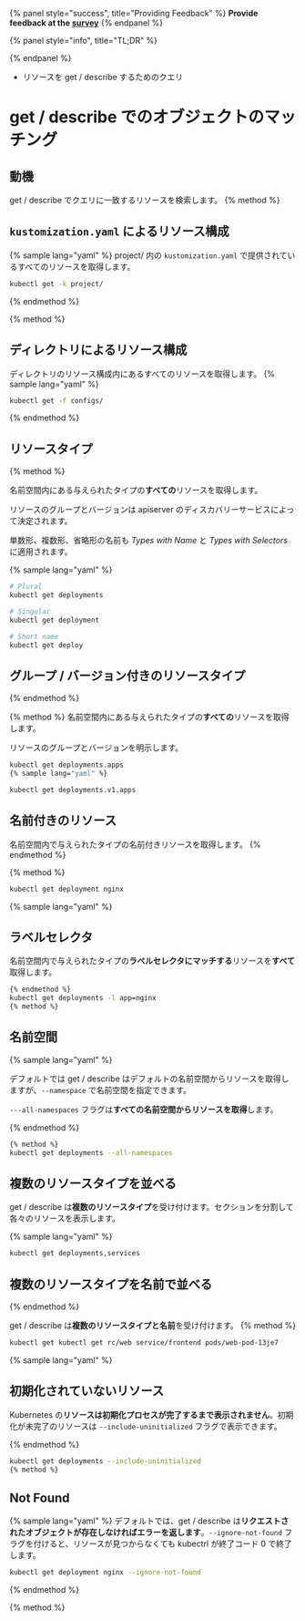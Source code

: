 {% panel style="success", title="Providing Feedback" %}
**Provide feedback at the [survey](https://www.surveymonkey.com/r/JH35X82)**
{% endpanel %}

{% panel style="info", title="TL;DR" %}

{% endpanel %}
- リソースを get / describe するためのクエリ

# get / describe でのオブジェクトのマッチング

## 動機

get / describe でクエリに一致するリソースを検索します。
{% method %}

## `kustomization.yaml` によるリソース構成

{% sample lang="yaml" %}
project/ 内の `kustomization.yaml` で提供されているすべてのリソースを取得します。

```bash
kubectl get -k project/
```
{% endmethod %}

{% method %}
## ディレクトリによるリソース構成

ディレクトリのリソース構成内にあるすべてのリソースを取得します。
{% sample lang="yaml" %}

```bash
kubectl get -f configs/
```

{% endmethod %}
## リソースタイプ
{% method %}

名前空間内にある与えられたタイプの**すべての**リソースを取得します。

リソースのグループとバージョンは apiserver のディスカバリーサービスによって決定されます。

単数形、複数形、省略形の名前も *Types with Name* と *Types with Selectors* に適用されます。

{% sample lang="yaml" %}
```bash
# Plural
kubectl get deployments
```

```bash
# Singular
kubectl get deployment
```

```bash
# Short name
kubectl get deploy
```

## グループ / バージョン付きのリソースタイプ
{% endmethod %}

{% method %}
名前空間内にある与えられたタイプの**すべての**リソースを取得します。

リソースのグループとバージョンを明示します。

```bash
kubectl get deployments.apps
{% sample lang="yaml" %}
```

```bash
kubectl get deployments.v1.apps
```

## 名前付きのリソース

名前空間内で与えられたタイプの名前付きリソースを取得します。
{% endmethod %}

{% method %}
```bash
kubectl get deployment nginx
```

{% sample lang="yaml" %}
## ラベルセレクタ

名前空間内で与えられたタイプの**ラベルセレクタにマッチする**リソースを**すべて**取得します。

```bash
{% endmethod %}
kubectl get deployments -l app=nginx
{% method %}
```

## 名前空間
{% sample lang="yaml" %}

デフォルトでは get / describe はデフォルトの名前空間からリソースを取得しますが、`--namespace` で名前空間を指定できます。

`---all-namespaces` フラグは**すべての名前空間からリソースを取得**します。

{% endmethod %}
```bash
{% method %}
kubectl get deployments --all-namespaces
```

## 複数のリソースタイプを並べる

get / describe は**複数のリソースタイプ**を受け付けます。セクションを分割して各々のリソースを表示します。

{% sample lang="yaml" %}
```bash
kubectl get deployments,services
```

## 複数のリソースタイプを名前で並べる
{% endmethod %}

get / describe は**複数のリソースタイプと名前**を受け付けます。
{% method %}

```bash
kubectl get kubectl get rc/web service/frontend pods/web-pod-13je7
```
{% sample lang="yaml" %}

## 初期化されていないリソース

Kubernetes の**リソースは初期化プロセスが完了するまで表示されません**。初期化が未完了のリソースは `--include-uninitialized` フラグで表示できます。

{% endmethod %}
```bash
kubectl get deployments --include-uninitialized
{% method %}
```

## Not Found

{% sample lang="yaml" %}
デフォルトでは、get / describe は**リクエストされたオブジェクトが存在しなければエラーを返します**。`--ignore-not-found` フラグを付けると、リソースが見つからなくても kubectrl が終了コード 0 で終了します。

```bash
kubectl get deployment nginx --ignore-not-found
```
{% endmethod %}

{% method %}